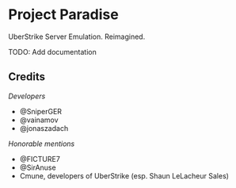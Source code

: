 # Project Paradise
UberStrike Server Emulation. Reimagined.

TODO: Add documentation

## Credits
_Developers_
* @SniperGER
* @vainamov
* @jonaszadach

_Honorable mentions_
* @FICTURE7
* @SirAnuse
* Cmune, developers of UberStrike (esp. Shaun LeLacheur Sales)